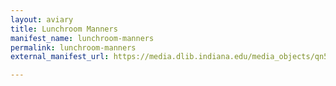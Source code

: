 ```yaml
---
layout: aviary
title: Lunchroom Manners
manifest_name: lunchroom-manners
permalink: lunchroom-manners
external_manifest_url: https://media.dlib.indiana.edu/media_objects/qn59qp839/manifest.json

---
```

<!-- Add an essay or interpretive material below this line,
using HTML or markdown.  Do not modify this file above this line -->

